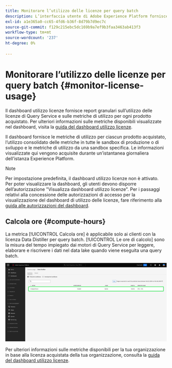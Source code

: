 ```yaml
---
title: Monitorare l’utilizzo delle licenze per query batch
description: L’interfaccia utente di Adobe Experience Platform fornisce una dashboard tramite la quale puoi visualizzare informazioni importanti sull’utilizzo delle licenze di Data Distiller da parte della tua organizzazione.
exl-id: a1e365a0-cc65-4fd6-b36f-8d79b7d9ec7c
source-git-commit: f129c215ebc5dc169b9a7ef9b3faa3463ab413f3
workflow-type: tm+mt
source-wordcount: '237'
ht-degree: 0%

---
```


# Monitorare l’utilizzo delle licenze per query batch {#monitor-license-usage}

Il dashboard utilizzo licenze fornisce report granulari sull’utilizzo delle licenze di Query Service e sulle metriche di utilizzo per ogni prodotto acquistato. Per ulteriori informazioni sulle metriche disponibili visualizzate nel dashboard, visita la [guida del dashboard utilizzo licenze](../../dashboards/guides/license-usage.md#available-metrics).

Il dashboard fornisce le metriche di utilizzo per ciascun prodotto acquistato, l’utilizzo consolidato delle metriche in tutte le sandbox di produzione o di sviluppo e le metriche di utilizzo da una sandbox specifica. Le informazioni visualizzate qui vengono acquisite durante un’istantanea giornaliera dell’istanza Experience Platform.

>[!NOTE]
>
>Per impostazione predefinita, il dashboard utilizzo licenze non è attivato. Per poter visualizzare la dashboard, gli utenti devono disporre dell’autorizzazione &quot;Visualizza dashboard utilizzo licenze&quot;. Per i passaggi relativi alla concessione delle autorizzazioni di accesso per la visualizzazione del dashboard di utilizzo delle licenze, fare riferimento alla [guida alle autorizzazioni del dashboard](../../dashboards/permissions.md).

## Calcola ore {#compute-hours}

La metrica [!UICONTROL Calcola ore] è applicabile solo ai clienti con la licenza Data Distiller per query batch. [!UICONTROL Le ore di calcolo] sono la misura del tempo impiegato dai motori di Query Service per leggere, elaborare e riscrivere i dati nel data lake quando viene eseguita una query batch.

![Dashboard di utilizzo della licenza con la metrica delle ore di calcolo evidenziata.](../images/data-distiller/compute-hours.png)

Per ulteriori informazioni sulle metriche disponibili per la tua organizzazione in base alla licenza acquistata della tua organizzazione, consulta la [guida del dashboard utilizzo licenze](../../dashboards/guides/license-usage.md).
